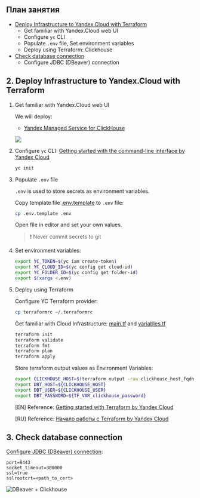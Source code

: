 ## План занятия

- [Deploy Infrastructure to Yandex.Cloud with Terraform](#2-deploy-infrastructure-to-yandexcloud-with-terraform)
    - Get familiar with Yandex.Cloud web UI
    - Configure `yc` CLI
    - Populate `.env` file, Set environment variables
    - Deploy using Terraform: Clickhouse
- [Check database connection](#3-check-database-connection)
    - Configure JDBC (DBeaver) connection

## 2. Deploy Infrastructure to Yandex.Cloud with Terraform
1. Get familiar with Yandex.Cloud web UI

   We will deploy:
    - [Yandex Managed Service for ClickHouse](https://cloud.yandex.com/en/services/managed-clickhouse)

   ![](./docs/clickhouse_management_console.gif)

1. Configure `yc` CLI: [Getting started with the command-line interface by Yandex Cloud](https://cloud.yandex.com/en/docs/cli/quickstart#install)

    ```bash
    yc init
    ```

1. Populate `.env` file

   `.env` is used to store secrets as environment variables.

   Copy template file [.env.template](./.env.template) to `.env` file:
    ```bash
    cp .env.template .env
    ```

   Open file in editor and set your own values.

   > ❗️ Never commit secrets to git


1. Set environment variables:

    ```bash
    export YC_TOKEN=$(yc iam create-token)
    export YC_CLOUD_ID=$(yc config get cloud-id)
    export YC_FOLDER_ID=$(yc config get folder-id)
    export $(xargs <.env)
    ```

1. Deploy using Terraform

   Configure YC Terraform provider:

    ```bash
    cp terraformrc ~/.terraformrc
    ```

   Get familiar with Cloud Infrastructure: [main.tf](./main.tf) and [variables.tf](./variables.tf)

    ```bash
    terraform init
    terraform validate
    terraform fmt
    terraform plan
    terraform apply
    ```

   Store terraform output values as Environment Variables:

    ```bash
    export CLICKHOUSE_HOST=$(terraform output -raw clickhouse_host_fqdn)
    export DBT_HOST=${CLICKHOUSE_HOST}
    export DBT_USER=${CLICKHOUSE_USER}
    export DBT_PASSWORD=${TF_VAR_clickhouse_password}
    ```

   [EN] Reference: [Getting started with Terraform by Yandex Cloud](https://cloud.yandex.com/en/docs/tutorials/infrastructure-management/terraform-quickstart)

   [RU] Reference: [Начало работы с Terraform by Yandex Cloud](https://cloud.yandex.ru/docs/tutorials/infrastructure-management/terraform-quickstart)

## 3. Check database connection

[Configure JDBC (DBeaver) connection](https://cloud.yandex.ru/docs/managed-clickhouse/operations/connect#connection-ide):

```
port=8443
socket_timeout=300000
ssl=true
sslrootcrt=<path_to_cert>
```

![DBeaver + Clickhouse](./docs/clickhouse_dbeaver.png)
